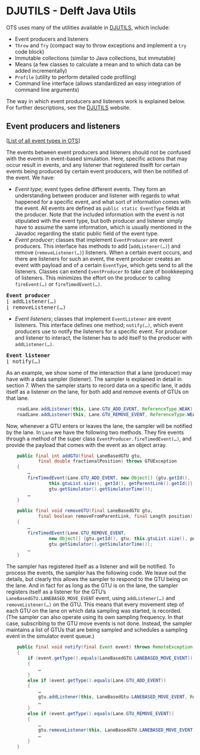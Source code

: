 # DJUTILS - Delft Java Utils

OTS uses many of the utilities available in [DJUTILS](https://djutils.org), which include:

* Event producers and listeners
* `Throw` and `Try` (compact way to throw exceptions and implement a `try` code block)
* Immutable collections (similar to Java collections, but immutable)
* Means (a few classes to calculate a mean and to which data can be added incrementally)
* `Profile` (utility to perform detailed code profiling)
* Command line interface (allows standardized an easy integration of command line arguments)

The way in which event producers and listeners work is explained below. For further descriptions, see the [DJUTILS](https://djutils.org) website.


## Event producers and listeners

\[[List of all event types in OTS](events.md)\]

The events between event producers and listeners should not be confused with the events in event-based simulation. Here, specific actions that may occur result in events, and any listener that registered itselft for certain events being produced by certain event producers, will then be notified of the event. We have:

* _Event type_; event types define different events. They form an understanding between producer and listener with regards to what happened for a specific event, and what sort of information comes with the event. All events are defined as `public static EventType` fields at the producer. Note that the included information with the event is not stipulated with the event type, but both producer and listener simply have to assume the same information, which is usually mentioned in the Javadoc regarding the static public field of the event type.
* _Event producer_; classes that implement `EventProducer` are event producers. This interface has methods to add (`addListener(…)`) and remove (`removeListener(…)`) listeners. When a certain event occurs, and there are listeners for such an event, the event producer creates an event with payload and of a certain `EventType`, which gets send to all the listeners. Classes can extend `EventProducer` to take care of bookkeeping of listeners. This minimizes the effort on the producer to calling `fireEvent(…)` or `fireTimedEvent(…)`.

<pre>
<b>Event producer</b>
&lfloor; addListener(…)
&lfloor; removeListener(…)
</pre>

* _Event listeners_; classes that implement `EventListener` are event listeners. This interface defines one method; `notify(…)`, which event producers use to notify the listeners for a specific event. For producer and listener to interact, the listener has to add itself to the producer with `addListener(…)`.

<pre>
<b>Event listener</b>
&lfloor; notify(…)
</pre>

As an example, we show some of the interaction that a lane (producer) may have with a data sampler (listener). The sampler is explained in detail in section 7. When the sampler starts to record data on a specific lane, it adds itself as a listener on the lane, for both add and remove events of GTUs on that lane.

```java
    roadLane.addListener(this, Lane.GTU_ADD_EVENT, ReferenceType.WEAK);
    roadLane.addListener(this, Lane.GTU_REMOVE_EVENT, ReferenceType.WEAK);
```

Now, whenever a GTU enters or leaves the lane, the sampler will be notified by the lane. In `Lane` we have the following two methods. They fire events through a method of the super class `EventProducer.fireTimedEvent(…)`, and provide the payload that comes with the event as an object array.

```java
    public final int addGTU(final LaneBasedGTU gtu, 
            final double fractionalPosition) throws GTUException
    {
        …
        fireTimedEvent(Lane.GTU_ADD_EVENT, new Object[] {gtu.getId(), 
                this.gtuList.size(), getId(), getParentLink().getId()},
                gtu.getSimulator().getSimulatorTime());
        …
    }

    public final void removeGTU(final LaneBasedGTU gtu, 
            final boolean removeFromParentLink, final Length position)
    {
        …
        fireTimedEvent(Lane.GTU_REMOVE_EVENT, 
                new Object[] {gtu.getId(), gtu, this.gtuList.size(), position}, 
                gtu.getSimulator().getSimulatorTime());
        …
    }
```

The sampler has registered itself as a listener and will be notified. To process the events, the sampler has the following code. We leave out the details, but clearly this allows the sampler to respond to the GTU being on the lane. And in fact for as long as the GTU is on the lane, the sampler registers itself as a listener for the GTU’s `LaneBasedGTU.LANEBASED_MOVE_EVENT` event, using `addListener(…)` and `removeListener(…)` on the GTU. This means that every movement step of each GTU on the lane on which data sampling was started, is recorded. (The sampler can also operate using its own sampling frequency. In that case, subscribing to the GTU move events is not done. Instead, the sampler maintains a list of GTUs that are being sampled and schedules a sampling event in the simulator event queue.)

```java
    public final void notify(final Event event) throws RemoteException
    {
        if (event.getType().equals(LaneBasedGTU.LANEBASED_MOVE_EVENT))
        {
            …
        }
        else if (event.getType().equals(Lane.GTU_ADD_EVENT))
        {
            …
            gtu.addListener(this, LaneBasedGtu.LANEBASED_MOVE_EVENT, ReferenceType.WEAK);
            …
        }
        else if (event.getType().equals(Lane.GTU_REMOVE_EVENT))
        {
            …
            gtu.removeListener(this, LaneBasedGTU.LANEBASED_MOVE_EVENT);
            …
        }
    }
```
